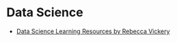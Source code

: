 # Data Science

* [Data Science Learning Resources by Rebecca Vickery](https://github.com/rebecca-vickery/data-science-learning-resources)
